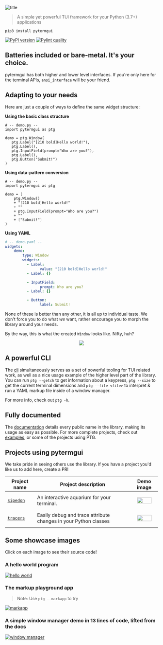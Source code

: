 <!-- TODO: these colors could be randomly generated -->
![title](https://github.com/bczsalba/pytermgui/raw/master/assets/title.png)

> A simple yet powerful TUI framework for your Python (3.7+) applications
```
pip3 install pytermgui
```

[![PyPI version](https://raw.githubusercontent.com/bczsalba/pytermgui/master/assets/badges/version.svg)](https://pypi.org/project/pytermgui)
[![Pylint quality](https://raw.githubusercontent.com/bczsalba/pytermgui/master/assets/badges/quality.svg)](https://github.com/bczsalba/pytermgui/blob/master/utils/create_badge.py)


Batteries included or bare-metal. It's your choice.
---------------------------------------------------

pytermgui has both higher and lower level interfaces. If you're only here for the terminal APIs, `ansi_interface` will be your friend.


Adapting to your needs
----------------------

Here are just a couple of ways to define the same widget structure:

**Using the basic class structure**

```python3
# -- demo.py --
import pytermgui as ptg

demo = ptg.Window(
   ptg.Label("[210 bold]Hello world!"),
   ptg.Label(),
   ptg.InputField(prompt="Who are you?"),
   ptg.Label(),
   ptg.Button("Submit!")
)
```

**Using data-pattern conversion**

```python3
# -- demo.py --
import pytermgui as ptg

demo = (
    ptg.Window()
    + "[210 bold]Hello world!"
    + ""
    + ptg.InputField(prompt="Who are you?")
    + ""
    + ["Submit!"]
)
```


**Using YAML**

```yaml
# -- demo.yaml --
widgets:
    demo:
        type: Window
        widgets:
          - Label:
                value: "[210 bold]Hello world!"
          - Label: {}

          - InputField:
                prompt: Who are you?
          - Label: {}

          - Button:
                label: Submit!
```

None of these is better than any other, it is all up to individual taste. We don't force you to do
what *we* want, rather encourage you to morph the library around your needs.

By the way, this is what the created `Window` looks like. Nifty, huh?

<p align="center">
    <img src="https://raw.githubusercontent.com/bczsalba/pytermgui/master/assets/demos/versatility.png">
</p>


A powerful CLI
--------------

The [cli](/pytermgui/cmd.py) simultaneously serves as a set of powerful tooling for TUI related work, as well as a nice usage example of the higher level part of the library. You can run `ptg --getch` to get information about a keypress, `ptg --size` to get the current terminal dimensions and `ptg --file <file>` to interpret & run a YAML markup file inside of a window manager.

For more info, check out `ptg -h`.


Fully documented
----------------

The [documentation](https://bczsalba.github.io/pytermgui/pytermgui.html) details every public name in the library, making its usage as easy as possible. For more complete projects, check out [examples](/examples), or some of the projects using PTG.


Projects using pytermgui
------------------------

We take pride in seeing others use the library. If you have a project you'd like us to add here, create a PR!

<!-- Add your project below. Try to keep an alphabetical order. -->

| Project name  | Project description | Demo image|
----------------|---------------------|------------
| [`sipedon`](https://github.com/bczsalba/sipedon) | An interactive aquarium for your terminal. | <p align="center"><img src="https://github.com/bczsalba/pytermgui/blob/master/assets/demos/sipedon.png?raw=true" width=80%></p> |
| [`tracers`](https://github.com/bczsalba/tracers) | Easily debug and trace attribute changes in your Python classes | <p align="center"><img src="https://github.com/bczsalba/pytermgui/blob/master/assets/demos/tracers.png?raw=true" width=80%></p> |


Some showcase images
--------------------

Click on each image to see their source code!

### A hello world program

[![hello world](https://raw.githubusercontent.com/bczsalba/pytermgui/master/assets/demos/hello_world.png)](examples/hello_world.yaml)


### The markup playground app

> Note: Use `ptg --markapp` to try

[![markapp](https://raw.githubusercontent.com/bczsalba/pytermgui/master/assets/demos/markapp.png)](pytermgui/cmd.py)


### A simple window manager demo in 13 lines of code, lifted from the docs

[![window manager](https://raw.githubusercontent.com/bczsalba/pytermgui/master/assets/docs/wm_demo.gif)](https://bczsalba.github.io/pytermgui/pytermgui/window_manager.html)

